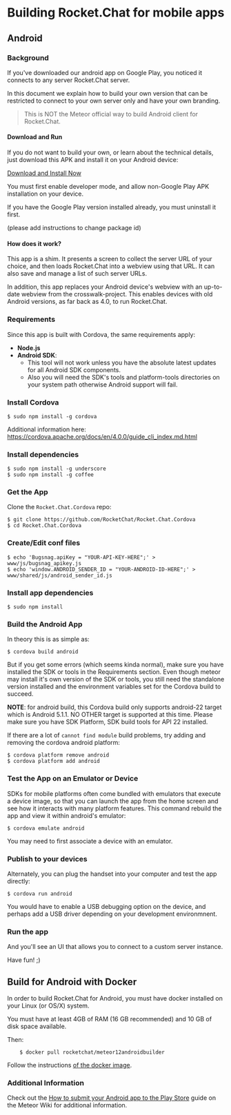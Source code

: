 # Building Rocket.Chat for mobile apps

## Android

### Background

If you've downloaded our android app on Google Play, you noticed it connects to any server Rocket.Chat server.

In this document we explain how to build your own version that can be restricted to connect to your own server only and have your own branding.

> This is NOT the Meteor official way to build Android client for Rocket.Chat.

#### Download and Run

If you do not want to build your own, or learn about the technical details, just download this APK and install it on your Android device:

[Download and Install Now](https://github.com/RocketChat/Rocket.Chat.Cordova/releases)

You must first enable developer mode, and allow non-Google Play APK installation on your device.

If you have the Google Play version installed already, you must uninstall it first.

(please add instructions to change package id)

#### How does it work?

This app is a shim.  It presents a screen to collect the server URL of your choice, and then loads Rocket.Chat into a webview using that URL.  It can also save and manage a list of such server URLs.

In addition, this app replaces your Android device's webview with an up-to-date webview from the crosswalk-project.  This enables devices with old Android versions, as far back as 4.0, to run Rocket.Chat.

### Requirements

Since this app is built with Cordova, the same requirements apply:

- __Node.js__
- __Android SDK__:
    - This tool will not work unless you have the absolute latest updates for all Android SDK components.
    - Also you will need the SDK's tools and platform-tools directories on your system path otherwise Android support will fail.

### Install Cordova

    $ sudo npm install -g cordova

Additional information here: <https://cordova.apache.org/docs/en/4.0.0/guide_cli_index.md.html>

### Install dependencies

    $ sudo npm install -g underscore
    $ sudo npm install -g coffee

### Get the App

Clone the `Rocket.Chat.Cordova` repo:

    $ git clone https://github.com/RocketChat/Rocket.Chat.Cordova
    $ cd Rocket.Chat.Cordova

### Create/Edit conf files

    $ echo 'Bugsnag.apiKey = "YOUR-API-KEY-HERE";' > www/js/bugsnag_apikey.js
    $ echo 'window.ANDROID_SENDER_ID = "YOUR-ANDROID-ID-HERE";' > www/shared/js/android_sender_id.js

### Install app dependencies

    $ sudo npm install

### Build the Android App

In theory this is as simple as:

    $ cordova build android

But if you get some errors (which seems kinda normal), make sure you have installed the SDK or tools in the Requirements section. Even though meteor may install it's own version of the SDK or tools, you still need the standalone version installed and the environment variables set for the Cordova build to succeed.

__NOTE__: for android build, this Cordova build only supports android-22 target which is Android 5.1.1.  NO OTHER target is supported at this time.  Please make sure you have SDK Platform, SDK build tools for API 22 installed.

If there are a lot of `cannot find module` build problems, try adding and removing the cordova android platform:

    $ cordova platform remove android
    $ cordova platform add android

### Test the App on an Emulator or Device

SDKs for mobile platforms often come bundled with emulators that execute a device image, so that you can launch the app from the home screen and see how it interacts with many platform features. This command rebuild the app and view it within android's emulator:

    $ cordova emulate android

You may need to first associate a device with an emulator.

### Publish to your devices

Alternately, you can plug the handset into your computer and test the app directly:

    $ cordova run android

You would have to enable a USB debugging option on the device, and perhaps add a USB driver depending on your development environmnent.

### Run the app

And you'll see an UI that allows you to connect to a custom server instance.

Have fun! ;)

## Build for Android with Docker

In order to build Rocket.Chat for Android, you must have docker installed on your Linux (or OS/X) system.

You must have at least 4GB of RAM (16 GB recommended) and 10 GB of disk space available.

Then:

```shell
    $ docker pull rocketchat/meteor12androidbuilder
```

Follow the instructions [of the docker image](https://hub.docker.com/r/rocketchat/meteor12androidbuilder/).

### Additional Information

Check out the [How to submit your Android app to the Play Store](https://github.com/meteor/meteor/wiki/How-to-submit-your-Android-app-to-Play-Store) guide on the Meteor Wiki for additional information.

